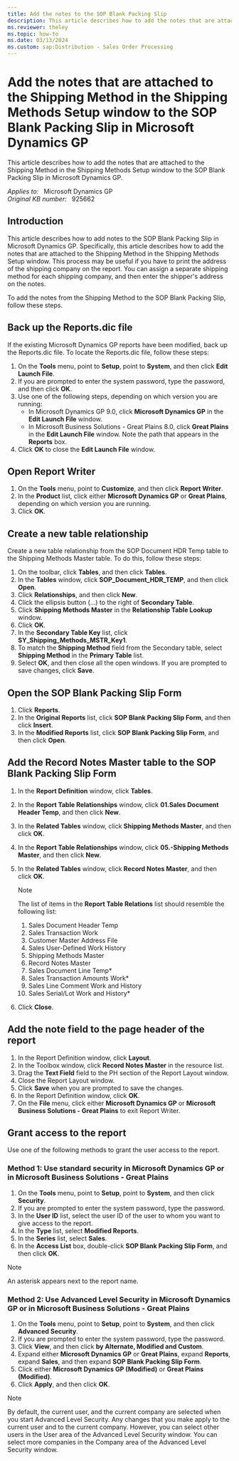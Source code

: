 ```yaml
---
title: Add the notes to the SOP Blank Packing Slip
description: This article describes how to add the notes that are attached to the Shipping Method in the Shipping Methods Setup window to the SOP Blank Packing Slip in Microsoft Dynamics GP.
ms.reviewer: theley
ms.topic: how-to
ms.date: 03/13/2024
ms.custom: sap:Distribution - Sales Order Processing
---
```

# Add the notes that are attached to the Shipping Method in the Shipping Methods Setup window to the SOP Blank Packing Slip in Microsoft Dynamics GP

This article describes how to add the notes that are attached to the Shipping Method in the Shipping Methods Setup window to the SOP Blank Packing Slip in Microsoft Dynamics GP.

_Applies to:_ &nbsp; Microsoft Dynamics GP  
_Original KB number:_ &nbsp; 925662

## Introduction

This article describes how to add notes to the SOP Blank Packing Slip in Microsoft Dynamics GP. Specifically, this article describes how to add the notes that are attached to the Shipping Method in the Shipping Methods Setup window. This process may be useful if you have to print the address of the shipping company on the report. You can assign a separate shipping method for each shipping company, and then enter the shipper's address on the notes.

To add the notes from the Shipping Method to the SOP Blank Packing Slip, follow these steps.

## Back up the Reports.dic file

If the existing Microsoft Dynamics GP reports have been modified, back up the Reports.dic file. To locate the Reports.dic file, follow these steps:

1. On the **Tools** menu, point to **Setup**, point to **System**, and then click **Edit Launch File**.
2. If you are prompted to enter the system password, type the password, and then click **OK**.
3. Use one of the following steps, depending on which version you are running:
    - In Microsoft Dynamics GP 9.0, click **Microsoft Dynamics GP** in the **Edit Launch File** window.
    - In Microsoft Business Solutions - Great Plains 8.0, click **Great Plains** in the **Edit Launch File** window. Note the path that appears in the **Reports** box.
4. Click **OK** to close the **Edit Launch File** window.

## Open Report Writer

1. On the **Tools** menu, point to **Customize**, and then click **Report Writer**.
2. In the **Product** list, click either **Microsoft Dynamics GP** or **Great Plains**, depending on which version you are running.
3. Click **OK**.

## Create a new table relationship

Create a new table relationship from the SOP Document HDR Temp table to the Shipping Methods Master table. To do this, follow these steps:

1. On the toolbar, click **Tables**, and then click **Tables**.
2. In the **Tables** window, click **SOP_Document_HDR_TEMP**, and then click **Open**.
3. Click **Relationships**, and then click **New**.
4. Click the ellipsis button (...) to the right of **Secondary Table**.
5. Click **Shipping Methods Master** in the **Relationship Table Lookup** window.
6. Click **OK**.
7. In the **Secondary Table Key** list, click **SY_Shipping_Methods_MSTR_Key1**.
8. To match the **Shipping Method** field from the Secondary table, select **Shipping Method** in the **Primary Table** list.
9. Select **OK**, and then close all the open windows. If you are prompted to save changes, click **Save**.

## Open the SOP Blank Packing Slip Form

1. Click **Reports**.
2. In the **Original Reports** list, click **SOP Blank Packing Slip Form**, and then click **Insert**.
3. In the **Modified Reports** list, click **SOP Blank Packing Slip Form**, and then click **Open**.

## Add the Record Notes Master table to the SOP Blank Packing Slip Form

1. In the **Report Definition** window, click **Tables**.
2. In the **Report Table Relationships** window, click **01.Sales Document Header Temp**, and then click **New**.
3. In the **Related Tables** window, click **Shipping Methods Master**, and then click **OK**.
4. In the **Report Table Relationships** window, click **05.-Shipping Methods Master**, and then click **New**.
5. In the **Related Tables** window, click **Record Notes Master**, and then click **OK**.

    > [!NOTE]
    > The list of items in the **Report Table Relations** list should resemble the following list:
    >
    > 1. Sales Document Header Temp
    > 1. Sales Transaction Work
    > 1. Customer Master Address File
    > 1. Sales User-Defined Work History
    > 1. Shipping Methods Master
    > 1. Record Notes Master
    > 1. Sales Document Line Temp*
    > 1. Sales Transaction Amounts Work*
    > 1. Sales Line Comment Work and History
    > 1. Sales Serial/Lot Work and History*

6. Click **Close**.

## Add the note field to the page header of the report

1. In the Report Definition window, click **Layout**.
2. In the Toolbox window, click **Record Notes Master** in the resource list.
3. Drag the **Text Field** field to the PH section of the Report Layout window.
4. Close the Report Layout window.
5. Click **Save** when you are prompted to save the changes.
6. In the Report Definition window, click **OK**.
7. On the **File** menu, click either **Microsoft Dynamics GP** or **Microsoft Business Solutions - Great Plains** to exit Report Writer.

## Grant access to the report

Use one of the following methods to grant the user access to the report.

### Method 1: Use standard security in Microsoft Dynamics GP or in Microsoft Business Solutions - Great Plains

1. On the **Tools** menu, point to **Setup**, point to **System**, and then click **Security**.
2. If you are prompted to enter the system password, type the password.
3. In the **User ID** list, select the user ID of the user to whom you want to give access to the report.
4. In the **Type** list, select **Modified Reports**.
5. In the **Series** list, select **Sales**.
6. In the **Access List** box, double-click **SOP Blank Packing Slip Form**, and then click **OK**.

> [!NOTE]
> An asterisk appears next to the report name.

### Method 2: Use Advanced Level Security in Microsoft Dynamics GP or in Microsoft Business Solutions - Great Plains

1. On the **Tools** menu, point to **Setup**, point to **System**, and then click **Advanced Security**.
2. If you are prompted to enter the system password, type the password.
3. Click **View**, and then click **by Alternate, Modified and Custom**.
4. Expand either **Microsoft Dynamics GP** or **Great Plains**, expand **Reports**, expand **Sales**, and then expand **SOP Blank Packing Slip Form**.
5. Click either **Microsoft Dynamics GP (Modified)** or **Great Plains (Modified)**.
6. Click **Apply**, and then click **OK**.

> [!NOTE]
> By default, the current user, and the current company are selected when you start Advanced Level Security. Any changes that you make apply to the current user and to the current company. However, you can select other users in the User area of the Advanced Level Security window. You can select more companies in the Company area of the Advanced Level Security window.

